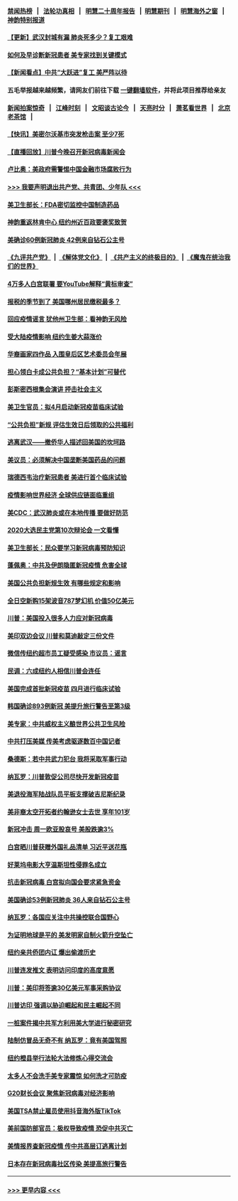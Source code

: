 #### [禁闻热榜](热点新闻.md?=0)  &nbsp;&nbsp;|&nbsp;&nbsp; [法轮功真相](https://github.com/gfw-breaker/truth/blob/master/README.md?=0) &nbsp;&nbsp;|&nbsp;&nbsp; [明慧二十周年报告](https://github.com/gfw-breaker/mh-reports/blob/master/README.md?=0) &nbsp;&nbsp;|&nbsp;&nbsp;[明慧期刊](https://github.com/gfw-breaker/mh-qikan) &nbsp;&nbsp;|&nbsp;&nbsp; [明慧海外之窗](https://github.com/gfw-breaker/mh-news/blob/master/README.md?=0) &nbsp;&nbsp;|&nbsp;&nbsp; [神韵特别报道](https://github.com/gfw-breaker/mh-news/blob/master/shenyun.md?=0)
#### [【更新】武汉封城有漏 肺炎死多少？复工艰难](../pages/nsc412/n11890652.md?t=02270931) 
#### [如何及早诊断新冠患者 美专家找到关键模式](../pages/nsc412/n11898626.md?t=02270931) 
#### [【新闻看点】中共“大跃进”复工 美严阵以待](../pages/nsc412/n11898221.md?t=02270931) 
#### 五毛举报越来越频繁，请网友们前往下载 [一键翻墙软件](https://github.com/gfw-breaker/ssr-accounts)，并将此项目推荐给亲友
#### [新闻拍案惊奇](https://github.com/gfw-breaker/banned-news/blob/master/pages/link4.md) &nbsp;&nbsp;|&nbsp;&nbsp; [江峰时刻](https://github.com/gfw-breaker/banned-news/blob/master/pages/link4.md) &nbsp;&nbsp;|&nbsp;&nbsp; [文昭谈古论今](https://github.com/gfw-breaker/banned-news/blob/master/pages/link4.md) &nbsp;&nbsp;|&nbsp;&nbsp; [天亮时分](https://github.com/gfw-breaker/banned-news/blob/master/pages/link4.md) &nbsp;&nbsp;|&nbsp;&nbsp; [萧茗看世界](https://github.com/gfw-breaker/banned-news/blob/master/pages/link4.md) &nbsp;&nbsp;|&nbsp;&nbsp; [北京老茶馆](https://github.com/gfw-breaker/banned-news/blob/master/pages/link4.md) &nbsp;&nbsp;|&nbsp;&nbsp; 
#### [【快讯】美密尔沃基市突发枪击案 至少7死](../pages/nsc412/n11898687.md?t=02270931) 
#### [【直播回放】川普今晚召开新冠病毒新闻会](../pages/nsc412/n11898088.md?t=02270931) 
#### [卢比奥：美政府需警惕中国金融市场腐败行为](../pages/nsc412/n11898327.md?t=02270931) 
#### [>>> 我要声明退出共产党、共青团、少年队 <<<](https://github.com/begood0513/goodnews/blob/master/quit/letter.md) 
#### [美卫生部长：FDA密切监控中国制造药品](../pages/nsc412/n11898231.md?t=02270931) 
#### [神韵重返林肯中心 纽约州近百政要褒奖致贺](../pages/nsc412/n11893366.md?t=02270931) 
#### [美确诊60例新冠肺炎 42例来自钻石公主号](../pages/nsc412/n11898098.md?t=02270931) 
#### [《九评共产党》](https://github.com/begood0513/9ping.md/blob/master/README.md) &nbsp;|&nbsp; [《解体党文化》](../../../../jtdwh.md/blob/master/README.md)  &nbsp;|&nbsp; [《共产主义的终极目的》](../../../../gczydzjmd.md/blob/master/README.md) &nbsp;|&nbsp; [《魔鬼在统治我们的世界》](../../../../mgztzwmdsj.md/blob/master/README.md) 
#### [4万多人白宫联署 要YouTube解释“黄标审查”](../pages/nsc412/n11897803.md?t=02270931) 
#### [报税的季节到了 美国哪州居民缴税最多？](../pages/nsc412/n11897626.md?t=02270931) 
#### [回应疫情谣言 犹他州卫生部：看神韵无风险](../pages/nsc412/n11896078.md?t=02270931) 
#### [受大陆疫情影响  纽约生姜大蒜涨价](../pages/nsc412/n11896485.md?t=02270931) 
#### [华裔画家四作品  入围皇后区艺术委员会年展](../pages/nsc412/n11896497.md?t=02270931) 
#### [担心领白卡成公共负担？“基本计划”可替代](../pages/nsc412/n11896478.md?t=02270931) 
#### [彭斯密西根集会演讲 抨击社会主义](../pages/nsc412/n11896543.md?t=02270931) 
#### [美卫生官员：拟4月启动新冠疫苗临床试验](../pages/nsc412/n11896357.md?t=02270931) 
#### [“公共负担”新规  评估生效日后领取的公共福利](../pages/nsc412/n11893847.md?t=02270931) 
#### [逃离武汉——撤侨华人描述回美国的坎坷路](../pages/nsc412/n11895897.md?t=02270931) 
#### [美议员：必须解决中国垄断美国药品的问题](../pages/nsc412/n11895991.md?t=02270931) 
#### [瑞德西韦治疗新冠患者 美进行首个临床试验](../pages/nsc412/n11895845.md?t=02270931) 
#### [疫情影响世界经济 全球供应链面临重组](../pages/nsc412/n11895634.md?t=02270931) 
#### [美CDC：武汉肺炎或在本地传播 要做好防范](../pages/nsc412/n11895597.md?t=02270931) 
#### [2020大选民主党第10次辩论会 一文看懂](../pages/nsc412/n11895486.md?t=02270931) 
#### [美卫生部长：民众要学习新冠病毒预防知识](../pages/nsc412/n11895308.md?t=02270931) 
#### [蓬佩奥：中共及伊朗隐匿新冠疫情 危害全球](../pages/nsc412/n11895492.md?t=02270931) 
#### [美国公共负担新规生效 有哪些规定和影响](../pages/nsc412/n11893866.md?t=02270931) 
#### [全日空新购15架波音787梦幻机 价值50亿美元](../pages/nsc412/n11895154.md?t=02270931) 
#### [川普：美国投入很多人力应对新冠病毒](../pages/nsc412/n11894977.md?t=02270931) 
#### [美印双边会议 川普和莫迪敲定三份文件](../pages/nsc412/n11894247.md?t=02270931) 
#### [微信传纽约超市员工疑受感染  市议员：谣言](../pages/nsc412/n11893861.md?t=02270931) 
#### [民调：六成纽约人相信川普会连任](../pages/nsc412/n11893884.md?t=02270931) 
#### [美国完成首批新冠疫苗 四月进行临床试验](../pages/nsc412/n11893526.md?t=02270931) 
#### [韩国确诊893例新冠 美提升旅行警告至第3级](../pages/nsc412/n11893662.md?t=02270931) 
#### [美专家：中共威权主义酿世界公共卫生风险](../pages/nsc412/n11893474.md?t=02270931) 
#### [中共打压美媒 传美考虑驱逐数百中国记者](../pages/nsc412/n11893178.md?t=02270931) 
#### [桑德斯：若中共武力犯台 我将采取军事行动](../pages/nsc412/n11893282.md?t=02270931) 
#### [纳瓦罗：川普敦促公司尽快开发新冠疫苗](../pages/nsc412/n11893211.md?t=02270931) 
#### [美退役海军陆战队员平板支撑破吉尼斯纪录](../pages/nsc412/n11893022.md?t=02270931) 
#### [美非裔太空开拓者约翰逊女士去世 享年101岁](../pages/nsc412/n11892917.md?t=02270931) 
#### [新冠冲击 周一欧亚股哀号 美股跌逾3%](../pages/nsc412/n11892648.md?t=02270931) 
#### [白宫晒川普获赠外国礼品清单 习近平送花瓶](../pages/nsc412/n11892985.md?t=02270931) 
#### [好莱坞电影大亨温斯坦性侵罪名成立](../pages/nsc412/n11892907.md?t=02270931) 
#### [抗击新冠病毒 白宫拟向国会要求紧急资金](../pages/nsc412/n11892943.md?t=02270931) 
#### [美国确诊53例新冠肺炎 36人来自钻石公主号](../pages/nsc412/n11892877.md?t=02270931) 
#### [纳瓦罗：各国应关注中共操控联合国野心](../pages/nsc412/n11892856.md?t=02270931) 
#### [为证明地球是平的 美发明家自制火箭升空坠亡](../pages/nsc412/n11892645.md?t=02270931) 
#### [纽约亲共侨团内讧 爆出偷渡历史](../pages/nsc412/n11891235.md?t=02270931) 
#### [川普连发推文 表明访问印度的高度意愿](../pages/nsc412/n11891927.md?t=02270931) 
#### [川普：美印将签逾30亿美元军事采购协议](../pages/nsc412/n11892494.md?t=02270931) 
#### [川普访印 强调以胁迫崛起和民主崛起不同](../pages/nsc412/n11891855.md?t=02270931) 
#### [一桩案件揭中共军方利用美大学进行秘密研究](../pages/nsc412/n11891206.md?t=02270931) 
#### [陆制仿冒品无奇不有 纳瓦罗：竟有美国驾照](../pages/nsc412/n11890953.md?t=02270931) 
#### [纽约橙县举行法轮大法修炼心得交流会](../pages/nsc412/n11890760.md?t=02270931) 
#### [太多人不会洗手美专家震惊 如何洗才可防疫](../pages/nsc412/n11875866.md?t=02270931) 
#### [G20财长会议 聚焦新冠病毒对经济影响](../pages/nsc412/n11890400.md?t=02270931) 
#### [美国TSA禁止雇员使用抖音海外版TikTok](../pages/nsc412/n11890500.md?t=02270931) 
#### [美前国防部官员：极权导致疫情 恐促中共灭亡](../pages/nsc412/n11889092.md?t=02270931) 
#### [美情报界查新冠疫情 传中共高层订逃离计划](../pages/nsc412/n11888161.md?t=02270931) 
#### [日本存在新冠病毒社区传染 美提高旅行警告](../pages/nsc412/n11889917.md?t=02270931) 

----
#### [ >>> 更早内容 <<< ](../indexes/nsc412-earlier.md)

